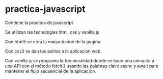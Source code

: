 # practica-javascript
Contiene la practica de javascript

Se utilizan las tecnologias html, css y vanilla js

Con html5 se crea la maquetacion de la pagina.

Con css3 se dan los estilos a la aplicacion web.

Con vanilla js se programa la funcionalidad donde se hace una consulta a una APi con el método fetch() usando las palabras clave async y await para mantener el flujo secuencial de la aplicacion.

